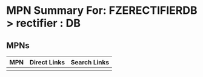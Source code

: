 



# MPN Summary For: FZERECTIFIERDB > rectifier : DB

## MPNs
  

|MPN|Direct Links|Search Links|
| :--- | :--- | :--- |
||||
